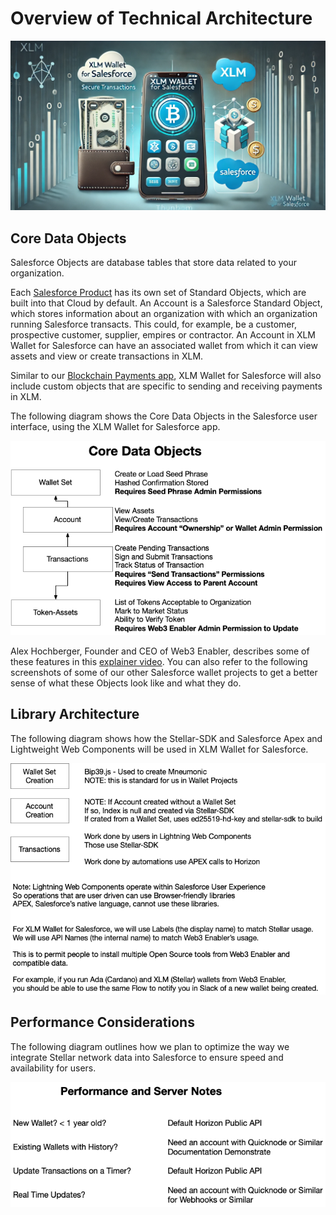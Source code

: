 # Overview of Technical Architecture

![](XLM-wallet-for-Salesforce-thumbnail.png)

## Core Data Objects

Salesforce Objects are database tables that store data related to your organization.

Each [Salesforce Product](https://www.salesforce.com/products) has its own set of Standard Objects, which are built into that Cloud by default. An Account is a Salesforce Standard Object, which stores information about an organization with which an organization running Salesforce transacts.  This could, for example, be a customer, prospective customer, supplier, empires or contractor.  An Account in XLM Wallet for Salesforce can have an associated wallet from which it can view assets and view or create transactions in XLM. 

Similar to our [Blockchain Payments app](https://appexchange.salesforce.com/appxListingDetail?listingId=ee4c011b-7a5b-4a50-91fb-f28049390858), XLM Wallet for Salesforce will also include custom objects that are specific to sending and receiving payments in XLM. 

The following diagram shows the Core Data Objects in the Salesforce user interface, using the XLM Wallet for Salesforce app. 

![](Core%20Data%20Objects.png)

Alex Hochberger, Founder and CEO of Web3 Enabler, describes some of these features in this [explainer video](https://youtu.be/a-ditM_XxoU).  You can also refer to the following screenshots of some of our other Salesforce wallet projects to get a better sense of what these Objects look like and what they do.


##  Library Architecture

The following diagram shows how the Stellar-SDK and Salesforce Apex and Lightweight Web Components will be used in XLM Wallet for Salesforce. 

![](Library%20Architecture.png)


## Performance Considerations

The following diagram outlines how we plan to optimize the way we integrate Stellar network data into Salesforce to ensure speed and availability for users. 

![](Performance%20Considerations.png)

